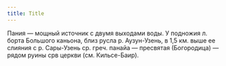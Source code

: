 ```yaml
---
title: Title
---
```


Пания — мощный источник с двумя выходами воды. У подножия л. борта Большого
каньона, близ русла р. Аузун-Узень, в 1,5 км. выше ее слияния с р. Сары-Узень
ср. греч. панайа — пресвятая (Богородица) — рядом руины срв церкви (см.
Кильсе-Баир).
